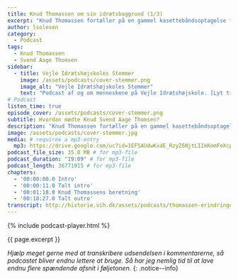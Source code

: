 ```yaml
---
title: Knud Thomassen om sin idrætsbaggrund (1/3)
excerpt: "Knud Thomassen fortæller på en gammel kasettebåndsoptagelse fra arkivet om, hvordan han kom i kontakt med Svend Aage Thomsen gennem idrætten."
author: lsolesen
category:
  - Podcast
tags:
  - Knud Thomassen
  - Svend Aage Thomsen
sidebar:
  - title: Vejle Idrætshøjskoles Stemmer
    image: /assets/podcasts/cover-stemmer.png
    image_alt: "Vejle Idrætshøjskoles Stemmer"
    text: "Podcast af og om menneskene på Vejle Idrætshøjskole. [Lyt til flere afsnit](/podcast/)"
# Podcast
listen_time: true
episode_cover: /assets/podcasts/cover-stemmer.png
subtitle: Hvordan mødte Knud Svend Aage Thomsen?
description: "Knud Thomassen fortæller på en gammel kasettebåndsoptagelse fra arkivet om, hvordan han kom i kontakt med Svend Aage Thomsen gennem idrætten."
image: /assets/podcasts/cover-stemmer.jpg
media: # requires a mp3-entry
  mp3: https://drive.google.com/uc?id=1EF5AUdwKxdE_RzyZ6NjtLI1kKomFeXcp
podcast_file_size: 35.0 MB # for mp3-file
podcast_duration: "19:09" # for mp3-file
podcast_length: 36771915 # for mp3-file
chapters:
  - '00:00:00.0 Intro'
  - '00:00:11.0 Talt intro'
  - '00:01:18.0 Knud Thomassens beretning'
  - '00:18:27.0 Talt outro'
transcript: http://historie.vih.dk/assets/podcasts/thomassen-erindringer.txt
---
```


{% include podcast-player.html %}

{{ page.excerpt }}

_Hjælp meget gerne med at transkribere udsendelsen i kommentarerne, så podcastet bliver endnu lettere at bruge. Så har jeg nemlig tid til at lave endnu flere spændende afsnit i føljetonen._
{: .notice--info}
